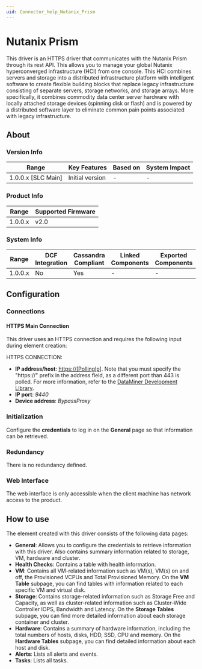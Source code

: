 ```yaml
---
uid: Connector_help_Nutanix_Prism
---
```


# Nutanix Prism

This driver is an HTTPS driver that communicates with the Nutanix Prism through its rest API. This allows you to manage your global Nutanix hyperconverged infrastructure (HCI) from one console.
This HCI combines servers and storage into a distributed infrastructure platform with intelligent software to create flexible building blocks that replace legacy infrastructure consisting of separate servers, storage networks, and storage arrays. More specifically, it combines commodity data center server hardware with locally attached storage devices (spinning disk or flash) and is powered by a distributed software layer to eliminate common pain points associated with legacy infrastructure.

## About

### Version Info

| **Range**            | **Key Features** | **Based on** | **System Impact** |
|----------------------|------------------|--------------|-------------------|
| 1.0.0.x \[SLC Main\] | Initial version  | \-           | \-                |

### Product Info

| **Range** | **Supported Firmware** |
|-----------|------------------------|
| 1.0.0.x   | v2.0                   |

### System Info

| **Range** | **DCF Integration** | **Cassandra Compliant** | **Linked Components** | **Exported Components** |
|-----------|---------------------|-------------------------|-----------------------|-------------------------|
| 1.0.0.x   | No                  | Yes                     | \-                    | \-                      |

## Configuration

### Connections

#### HTTPS Main Connection

This driver uses an HTTPS connection and requires the following input during element creation:

HTTPS CONNECTION:

- **IP address/host**: [https://\[PollingIp\]](). Note that you must specify the "https://" prefix in the address field, as a different port than 443 is polled. For more information, refer to the [DataMiner Development Library](https://help.dataminer.services/development/#t=DataMinerDevelopmentLibrary_Customer/part1PDG/PDGConnections/HTTPS.htm).
- **IP port**: *9440*
- **Device address**: *BypassProxy*

### Initialization

Configure the **credentials** to log in on the **General** page so that information can be retrieved.

### Redundancy

There is no redundancy defined.

### Web Interface

The web interface is only accessible when the client machine has network access to the product.

## How to use

The element created with this driver consists of the following data pages:

- **General**: Allows you to configure the credentials to retrieve information with this driver. Also contains summary information related to storage, VM, hardware and cluster.
- **Health Checks**: Contains a table with health information.
- **VM**: Contains all VM-related information such as VM(s), VM(s) on and off, the Provisioned VCPUs and Total Provisioned Memory. On the **VM Table** subpage, you can find tables with information related to each specific VM and virtual disk.
- **Storage**: Contains storage-related information such as Storage Free and Capacity, as well as cluster-related information such as Cluster-Wide Controller IOPS, Bandwidth and Latency. On the **Storage Tables** subpage, you can find more detailed information about each storage container and cluster.
- **Hardware**: Contains a summary of hardware information, including the total numbers of hosts, disks, HDD, SSD, CPU and memory. On the **Hardware Tables** subpage, you can find detailed information about each host and disk.
- **Alerts**: Lists all alerts and events.
- **Tasks**: Lists all tasks.

